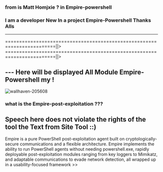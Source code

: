 ### from is Matt Homjxie ? in Empire-powershell 
### I am a developer New In a project Empire-Powershell Thanks Alls
---
========================================================================||>
========================================================================||>
## --- Here will be displayed All Module Empire-Powershell my !

![wallhaven-205608](https://user-images.githubusercontent.com/25440152/29684174-007ca708-88df-11e7-93d8-14a6523696c3.jpg)

### what is the Empire-post-exploitation ??? 
Speech here does not violate the rights of the tool the Text from Site Tool ::) 
--------

Empire is a pure PowerShell post-exploitation agent built on cryptologically-secure communications and a flexible architecture. Empire implements the ability to run PowerShell agents without needing powershell.exe, rapidly deployable post-exploitation modules ranging from key loggers to Mimikatz, and adaptable communications to evade network detection, all wrapped up in a usability-focused framework >> 
